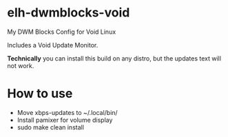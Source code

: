 # elh-dwmblocks-void
My DWM Blocks Config for Void Linux

Includes a Void Update Monitor.

**Technically** you can install this build on any distro, but the updates text will not work.

# How to use
- Move xbps-updates to ~/.local/bin/
- Install pamixer for volume display
- sudo make clean install
